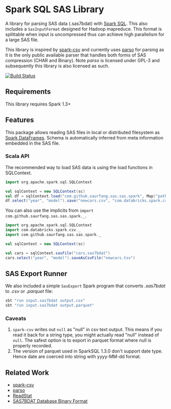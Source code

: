 # Spark SQL SAS Library

A library for parsing SAS data (.sas7bdat) with [Spark SQL](http://spark.apache.org/docs/latest/sql-programming-guide.html).
This also includes a `SasInputFormat` designed for Hadoop mapreduce. This format is splittable when input is uncompressed 
thus can achieve high parallelism for a large SAS file.

This library is inspired by [spark-csv](https://github.com/databricks/spark-csv) and 
currently uses [parso](http://scitouch.net/opensource/parso) for parsing as it is the only public available parser
that handles both forms of SAS compression (CHAR and Binary). Note *parso* is licensed under GPL-3 and subsequently
this library is also licensed as such.

[![Build Status](https://travis-ci.org/saurfang/spark-sas7bdat.svg?branch=master)](https://travis-ci.org/saurfang/spark-sas7bdat)

## Requirements

This library requires Spark 1.3+

## Features

This package allows reading SAS files in local or distributed filesystem as [Spark DataFrames](https://spark.apache.org/docs/1.3.0/sql-programming-guide.html).
Schema is automatically inferred from meta information embedded in the SAS file.

### Scala API
The recommended way to load SAS data is using the load functions in SQLContext.

```scala
import org.apache.spark.sql.SQLContext

val sqlContext = new SQLContext(sc)
val df = sqlContext.load("com.github.saurfang.sas.sas.spark", Map("path" -> "cars.sas7bdat"))
df.select("year", "model").save("newcars.csv", "com.databricks.spark.csv")
```

You can also use the implicits from `import com.github.saurfang.sas.sas.spark._`.

```scala
import org.apache.spark.sql.SQLContext
import com.databricks.spark.csv._
import com.github.saurfang.sas.sas.spark._

val sqlContext = new SQLContext(sc)

val cars = sqlContext.sasFile("cars.sas7bdat")
cars.select("year", "model").saveAsCsvFile("newcars.tsv")
```

## SAS Export Runner
We also included a simple `SasExport` Spark program that converts *.sas7bdat* to *.csv* or *.parquet* file:

```bash
sbt "run input.sas7bdat output.csv"
sbt "run input.sas7bdat output.parquet"
```

### Caveats

1. `spark-csv` writes out `null` as "null" in csv text output. This means if you read it back for a string type,
you might actually read "null" instead of `null`. The safest option is to export in parquet format where
null is properly recorded.
2. The version of parquet used in SparkSQL 1.3.0 don't support date type. Hence date are coerced into
string with yyyy-MM-dd format.

## Related Work

* [spark-csv](https://github.com/databricks/spark-csv)
* [parso](http://scitouch.net/opensource/parso)
* [ReadStat](https://github.com/WizardMac/ReadStat)
* [SAS7BDAT Database Binary Format](http://www2.uaem.mx/r-mirror/web/packages/sas7bdat/vignettes/sas7bdat.pdf)
